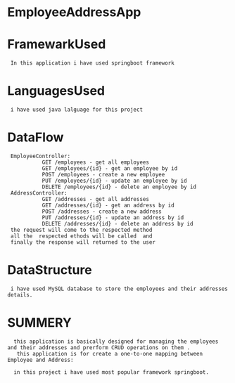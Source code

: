 # EmployeeAddressApp

# FramewarkUsed

     In this application i have used springboot framework 
     
# LanguagesUsed 
     i have used java lalguage for this project

# DataFlow 
     EmployeeController:
               GET /employees - get all employees
               GET /employees/{id} - get an employee by id
               POST /employees - create a new employee
               PUT /employees/{id} - update an employee by id
               DELETE /employees/{id} - delete an employee by id
     AddressController:
               GET /addresses - get all addresses
               GET /addresses/{id} - get an address by id
               POST /addresses - create a new address
               PUT /addresses/{id} - update an address by id
               DELETE /addresses/{id} - delete an address by id
     the request will come to the respected method
     all the  respected ethods will be called  and 
     finally the response will returned to the user
     
# DataStructure 
     i have used MySQL database to store the employees and their addresses details.
   
# SUMMERY
      this application is basically designed for managing the employees and their addresses and prerform CRUD operations on them .
       this application is for create a one-to-one mapping between Employee and Address:

      in this project i have used most popular framework springboot.
